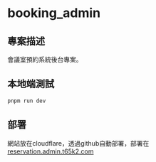 # booking_admin

## 專案描述

會議室預約系統後台專案。

## 本地端測試

```bash
pnpm run dev
```

## 部署

網站放在cloudflare，透過github自動部署，部署在
[reservation.admin.t65k2.com](https://reservation.admin.t65k2.com/)
